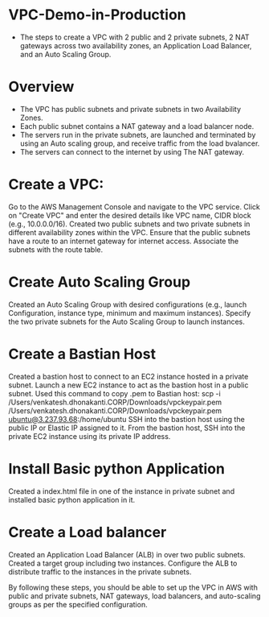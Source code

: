 # VPC-Demo-in-Production

- The steps to create a VPC with 2 public and 2 private subnets, 2 NAT gateways across two availability zones, an Application Load Balancer, and an Auto Scaling Group.

# Overview

- The VPC has public subnets and private subnets in two Availability Zones.
- Each public subnet contains a NAT gateway and a load balancer node.
- The servers run in the private subnets, are launched and terminated by using an Auto scaling group, and receive traffic from the load bvalancer.
- The servers can connect to the internet by using The NAT gateway.

# Create a VPC:

Go to the AWS Management Console and navigate to the VPC service.
Click on "Create VPC" and enter the desired details like VPC name, CIDR block (e.g., 10.0.0.0/16).
Created two public subnets and two private subnets in different availability zones within the VPC.
Ensure that the public subnets have a route to an internet gateway for internet access.
Associate the subnets with the route table.

# Create Auto Scaling Group

Created an Auto Scaling Group with desired configurations (e.g., launch Configuration, instance type, minimum and maximum instances).
Specify the two private subnets for the Auto Scaling Group to launch instances.

# Create a Bastian Host

Created a bastion host to connect to an EC2 instance hosted in a private subnet.
Launch a new EC2 instance to act as the bastion host in a public subnet.
Used this command to copy .pem to Bastian host:
scp -i /Users/venkatesh.dhonakanti.CORP/Downloads/vpckeypair.pem /Users/venkatesh.dhonakanti.CORP/Downloads/vpckeypair.pem ubuntu@3.237.93.68:/home/ubuntu
SSH into the bastion host using the public IP or Elastic IP assigned to it. From the bastion host, SSH into the private EC2 instance using its private IP address.

# Install Basic python Application

Created a index.html file in one of the instance in private subnet and installed basic python application in it.

# Create a Load balancer

Created an Application Load Balancer (ALB) in over two public subnets.
Created a target group including two instances. 
Configure the ALB to distribute traffic to the instances in the private subnets.

By following these steps, you should be able to set up the VPC in AWS with public and private subnets, NAT gateways, load balancers, and auto-scaling groups as per the specified configuration.
